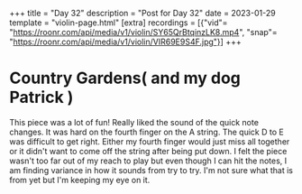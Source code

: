 +++
title = "Day 32"
description = "Post for Day 32"
date = 2023-01-29
template = "violin-page.html"
[extra]
recordings = [{"vid"= "https://roonr.com/api/media/v1/violin/SY65QrBtqinzLK8.mp4", "snap"= "https://roonr.com/api/media/v1/violin/VIR69E9S4F.jpg"}]
+++

# Country Gardens( and my dog Patrick )
This piece was a lot of fun! Really liked the sound of the quick note changes. It was hard on the fourth finger on the A string. The quick D to E was difficult to get right. Either my fourth finger would just miss all together or it didn't want to come off the string after being put down. I felt the piece wasn't too far out of my reach to play but even though I can hit the notes, I am finding variance in how it sounds from try to try. I'm not sure what that is from yet but I'm keeping my eye on it.